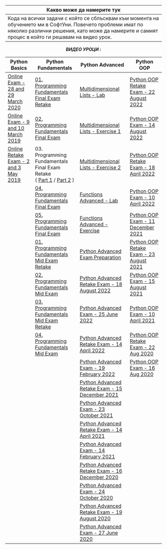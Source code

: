 |Какво може да намерите тук|                                                                                       
-----------------------------------------------------------------------------------------------------------|
|Кода на всички задачи с който се сблъсквам към момента на обучението ми в СофтУни. Повечето проблеми имат по няколко различни решения, като може да намерите и самият процес в който ги решавам на видео урок.

<div align="center"

***ВИДЕО УРОЦИ :***


| Python Basics | Python Fundamentals | Python Advanced | Python OOP |
| ------------- | ------------- |-|-|
| [Online Exam - 28 and 29 March 2020](https://youtu.be/xfdGVb4fIIY)  | [01. Programming Fundamentals Final Exam Retake](https://youtu.be/1z0Kryvzyfo?t=144)  | [Multidimensional Lists - Lab](https://www.youtube.com/watch?v=qYwMmXHRzYE&list=PLtrqz5Y_ckiiugB1bffS6P9DUMSrVojwX&index=1&t=7s&ab_channel=AKA) |[Python OOP Retake Exam - 22 August 2022](https://www.youtube.com/watch?v=OyUVhjbco1o&list=PLtrqz5Y_ckiiU6Q48x23UMweYe4J3iGoU&index=1&ab_channel=AKA)|
| [Online Exam - 9 and 10 March 2019](https://www.youtube.com/watch?v=R7FqERaZJvg)  | [02. Programming Fundamentals Final Exam](https://youtu.be/1z0Kryvzyfo?t=6193)  | [Multidimensional Lists - Exercise 1](https://www.youtube.com/watch?v=urES25PvvrI&list=PLtrqz5Y_ckih9-hPctYlEH48EzEtu98G1) | [Python OOP Exam - 14 August 2022](https://www.youtube.com/watch?v=UgRTU8jusjY&list=PLtrqz5Y_ckiihw4ywH50z9x-ZsUzU46-o&index=1&ab_channel=AKA) |
| [Online Retake Exam - 2 and 3 May 2019](https://www.youtube.com/watch?v=K98DFwpyiLo&ab_channel=AKA)   | 03. Programming Fundamentals Final Exam Retake <br />( [Part 1](https://youtu.be/1z0Kryvzyfo?t=11951) / [Part 2](https://youtu.be/1MQeaIeTuAU?t=5) )| [Multidimensional Lists - Exercise 2](https://www.youtube.com/watch?v=T1KNPhswGjU&list=PLtrqz5Y_ckijzIkmxEdpxeKK6tQMLm9an) |[Python OOP Retake Exam - 18 April 2022](https://www.youtube.com/watch?v=Jal8UxL_VhE&list=PLtrqz5Y_ckig_mOQ3BLNLDDzLwgzrppds&index=1&ab_channel=AKA) |
|    | [04. Programming Fundamentals Final Exam](https://youtu.be/1MQeaIeTuAU?t=2774) | [Functions Advanced - Lab](https://www.youtube.com/watch?v=LilYoZPwV7Y&list=PLtrqz5Y_ckigkPl8FpCb60CI1-j0o5HeJ) |[Python OOP Exam - 10 April 2022](https://www.youtube.com/watch?v=vJsrn0JAwXc&list=PLtrqz5Y_ckijgqZorg106P3j1oluYnuPQ&index=1&ab_channel=AKA) |
|    | [05. Programming Fundamentals Final Exam](https://youtu.be/1MQeaIeTuAU?t=6774)  | [Functions Advanced - Exercise](https://www.youtube.com/watch?v=tvkPmVVkDvE&list=PLtrqz5Y_ckigUjCvha54Rs4vHjCgZl3MX) |[Python OOP Exam - 11 December 2021](https://www.youtube.com/watch?v=ErEFxjeo4wk&list=PLtrqz5Y_ckiiRS2pA9h2ky89ByN5rDNvU&index=1&ab_channel=AKA) |
|    |  [01. Programming Fundamentals Mid Exam Retake](https://youtu.be/_DXf0kpG0Tg?t=94) | [Python Advanced Exam Preparation](https://www.youtube.com/watch?v=FmIusx0XyA0) |[Python OOP Retake Exam - 23 August 2021](https://www.youtube.com/watch?v=OjGi3ML23jk&list=PLtrqz5Y_ckijhWIO43XzvZLaqu3zgRI-z&index=1&ab_channel=AKA) |
|    | [02. Programming Fundamentals Mid Exam](https://youtu.be/_DXf0kpG0Tg?t=2856)  | [Python Advanced Retake Exam - 18 August 2022](https://www.youtube.com/watch?v=00BhW-mICAc&list=PLtrqz5Y_ckih6uKRhOTl05R9ALpL6OlKJ) |[Python OOP Exam - 15 August 2021](https://www.youtube.com/watch?v=ifzHinStRKA&list=PLtrqz5Y_ckih4KgtOPle8qxqojCIKgndk&index=1&t=460s&ab_channel=AKA) |
|    | [03. Programming Fundamentals Mid Exam Retake](https://youtu.be/_DXf0kpG0Tg?t=4609)  | [Python Advanced Exam - 25 June 2022](https://www.youtube.com/watch?v=SLKiZmm9UE8&list=PLtrqz5Y_ckihTOWfXwb8wzeHSoZtWU7FO) |[Python OOP Exam - 10 April 2021](https://www.youtube.com/watch?v=ZUUG_NpZHFA&list=PLtrqz5Y_ckigwERBnbvp7Nti5gtFtM_Ws&index=1&ab_channel=AKA) |
|    | [04. Programming Fundamentals Mid Exam](https://youtu.be/_DXf0kpG0Tg?t=6538)  | [Python Advanced Retake Exam - 14 April 2022](https://www.youtube.com/watch?v=kJNxIylD9AU&list=PLtrqz5Y_ckijZU7Fwfeekwx2DcuQRo_-i) |[Python OOP Retake Exam - 22 Aug 2020](https://www.youtube.com/watch?v=DUjDf5UTY-s&list=PLtrqz5Y_ckihcS8bU0xPeljIIbviUB-Bd&index=1&ab_channel=AKA) |
|    |   | [Python Advanced Exam - 19 February 2022](https://www.youtube.com/watch?v=0iNKJezGf3k&list=PLtrqz5Y_ckihZUpfbxWh2VrtEzrHoNzLg) |[Python OOP Exam - 16 Aug 2020](https://www.youtube.com/watch?v=JAHZxczIGzw&list=PLtrqz5Y_ckigwHAjf2xcV8OOx7kd9Jqwy&ab_channel=AKA) |
|    |   | [Python Advanced Retake Exam - 15 December 2021](https://www.youtube.com/watch?v=8ROQdkzwktM&list=PLtrqz5Y_ckijOcYF6DbQWGrvwDmkOS-mg) ||
|    |   | [Python Advanced Exam - 23 October 2021](https://www.youtube.com/watch?v=e-EmylHxn28&list=PLtrqz5Y_ckiiA1-prtJIb9MYvph4wqcCv) ||
|    |   | [Python Advanced Retake Exam - 14 April 2021](https://www.youtube.com/watch?v=9Qil1_106JI&list=PLtrqz5Y_ckiiaYMyn0SldOoty9WpO9xL2) ||
|    |   | [Python Advanced Exam - 14 February 2021](https://www.youtube.com/watch?v=V0ib67U9qo4&list=PLtrqz5Y_ckigEkHRq57c9d0fT4r7QlugR) ||
|    |   | [Python Advanced Retake Exam - 16 December 2020](https://www.youtube.com/watch?v=UKSH1h77zdc&list=PLtrqz5Y_ckigsjxFiwB_qvbgvW15yigzw) ||
|    |   | [Python Advanced Exam - 24 October 2020](https://www.youtube.com/watch?v=Rif6U2bnREw&list=PLtrqz5Y_ckijCu9inyi7oRF8kM-xcvMpn) ||
|    |   | [Python Advanced Retake Exam - 19 August 2020](https://www.youtube.com/watch?v=L5YhORrxo_M&list=PLtrqz5Y_ckijqzcvu_LbWOQcDZRCjylVC) ||
|    |   | [Python Advanced Exam - 27 June 2020](https://www.youtube.com/watch?v=pdPGOl_YGYc&list=PLtrqz5Y_ckigGKHYS7dM2MEFuvO5TasJb) ||
</div>
